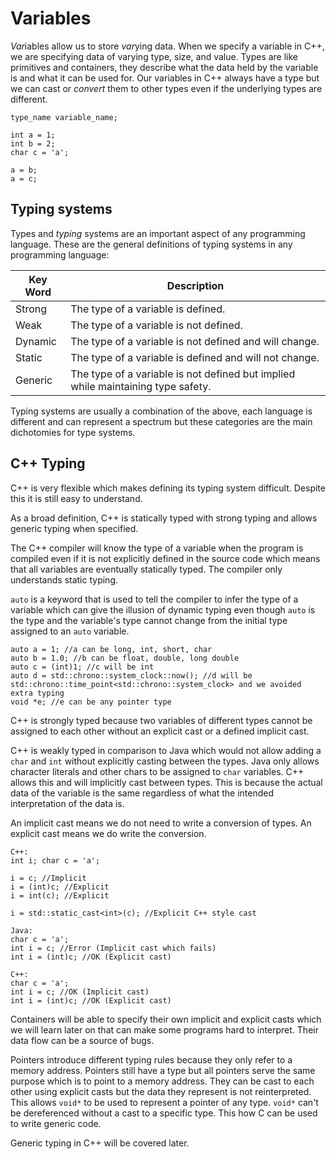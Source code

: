 # Variables

*Var*iables allow us to store *var*ying data. When we specify a variable in C++, we are specifying data of varying type, size, and value. Types are like primitives and containers, they describe what the data held by the variable is and what it can be used for. Our variables in C++ always have a type but we can cast or *convert* them to other types even if the underlying types are different.

```
type_name variable_name;

int a = 1;
int b = 2;
char c = 'a';

a = b;
a = c;
```

## Typing systems

Types and *typing* systems are an important aspect of any programming language. These are the general definitions of typing systems in any programming language:

Key Word|Description
---|---
Strong|The type of a variable is defined.
Weak|The type of a variable is not defined.
Dynamic|The type of a variable is not defined and will change.
Static|The type of a variable is defined and will not change.
Generic|The type of a variable is not defined but implied while maintaining type safety.

Typing systems are usually a combination of the above, each language is different and can represent a spectrum but these categories are the main dichotomies for type systems.

## C++ Typing

C++ is very flexible which makes defining its typing system difficult. Despite this it is still easy to understand.

As a broad definition, C++ is statically typed with strong typing and allows generic typing when specified.

The C++ compiler will know the type of a variable when the program is compiled even if it is not explicitly defined in the source code which means that all variables are eventually statically typed. The compiler only understands static typing. 

`auto` is a keyword that is used to tell the compiler to infer the type of a variable which can give the illusion of dynamic typing even though `auto` is the type and the variable's type cannot change from the initial type assigned to an `auto` variable.

```
auto a = 1; //a can be long, int, short, char
auto b = 1.0; //b can be float, double, long double
auto c = (int)1; //c will be int
auto d = std::chrono::system_clock::now(); //d will be std::chrono::time_point<std::chrono::system_clock> and we avoided extra typing
void *e; //e can be any pointer type
```

C++ is strongly typed because two variables of different types cannot be assigned to each other without an explicit cast or a defined implicit cast.

C++ is weakly typed in comparison to Java which would not allow adding a `char` and `int` without explicitly casting between the types. Java only allows character literals and other chars to be assigned to `char` variables. C++ allows this and will implicitly cast between types. This is because the actual data of the variable is the same regardless of what the intended interpretation of the data is.

An implicit cast means we do not need to write a conversion of types. An explicit cast means we do write the conversion.

```
C++:
int i; char c = 'a';

i = c; //Implicit
i = (int)c; //Explicit
i = int(c); //Explicit

i = std::static_cast<int>(c); //Explicit C++ style cast
```

```
Java:
char c = 'a';
int i = c; //Error (Implicit cast which fails)
int i = (int)c; //OK (Explicit cast)

C++:
char c = 'a';
int i = c; //OK (Implicit cast)
int i = (int)c; //OK (Explicit cast)
```

Containers will be able to specify their own implicit and explicit casts which we will learn later on that can make some programs hard to interpret. Their data flow can be a source of bugs.

Pointers introduce different typing rules because they only refer to a memory address. Pointers still have a type but all pointers serve the same purpose which is to point to a memory address. They can be cast to each other using explicit casts but the data they represent is not reinterpreted. This allows `void*` to be used to represent a pointer of any type. `void*` can't be dereferenced without a cast to a specific type. This how C can be used to write generic code.

Generic typing in C++ will be covered later.